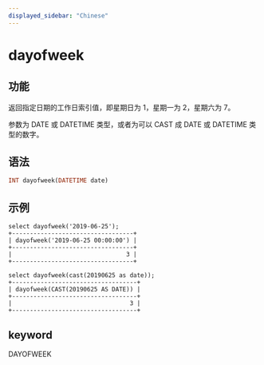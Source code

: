 ```yaml
---
displayed_sidebar: "Chinese"
---
```


# dayofweek

## 功能

返回指定日期的工作日索引值，即星期日为 1，星期一为 2，星期六为 7。

参数为 DATE 或 DATETIME 类型，或者为可以 CAST 成 DATE 或 DATETIME 类型的数字。

## 语法

```Haskell
INT dayofweek(DATETIME date)
```

## 示例

```Plain Text
select dayofweek('2019-06-25');
+----------------------------------+
| dayofweek('2019-06-25 00:00:00') |
+----------------------------------+
|                                3 |
+----------------------------------+

select dayofweek(cast(20190625 as date));
+-----------------------------------+
| dayofweek(CAST(20190625 AS DATE)) |
+-----------------------------------+
|                                 3 |
+-----------------------------------+
```

## keyword

DAYOFWEEK
